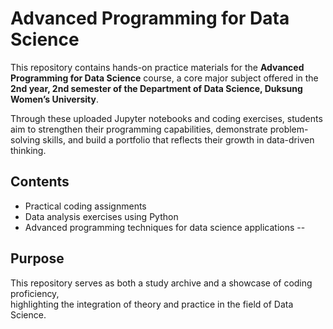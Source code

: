 # Advanced Programming for Data Science
 This repository contains hands-on practice materials for the **Advanced Programming for Data Science** course, 
 a core major subject offered in the **2nd year, 2nd semester of the Department of Data Science, Duksung Women’s University**.  

Through these uploaded Jupyter notebooks and coding exercises, students aim to strengthen their programming capabilities, 
demonstrate problem-solving skills, and build a portfolio that reflects their growth in data-driven thinking.
## Contents
- Practical coding assignments
- Data analysis exercises using Python
- Advanced programming techniques for data science applications  --
## Purpose
 This repository serves as both a study archive and a showcase of coding proficiency,  
highlighting the integration of theory and practice in the field of Data Science.
